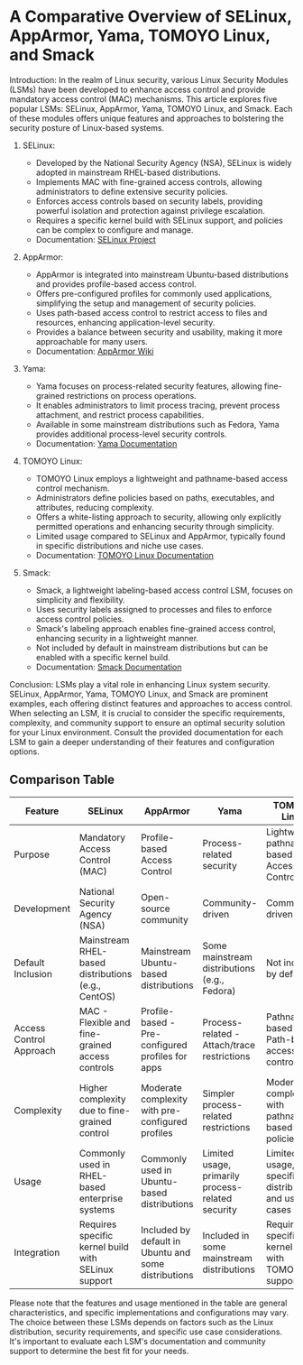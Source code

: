# A Comparative Overview of SELinux, AppArmor, Yama, TOMOYO Linux, and Smack

Introduction:
In the realm of Linux security, various Linux Security Modules (LSMs) have been developed to enhance access control and provide mandatory access control (MAC) mechanisms. This article explores five popular LSMs: SELinux, AppArmor, Yama, TOMOYO Linux, and Smack. Each of these modules offers unique features and approaches to bolstering the security posture of Linux-based systems.

1. SELinux:
   - Developed by the National Security Agency (NSA), SELinux is widely adopted in mainstream RHEL-based distributions.
   - Implements MAC with fine-grained access controls, allowing administrators to define extensive security policies.
   - Enforces access controls based on security labels, providing powerful isolation and protection against privilege escalation.
   - Requires a specific kernel build with SELinux support, and policies can be complex to configure and manage.
   - Documentation: [SELinux Project](https://github.com/SELinuxProject/selinux/wiki)

2. AppArmor:
   - AppArmor is integrated into mainstream Ubuntu-based distributions and provides profile-based access control.
   - Offers pre-configured profiles for commonly used applications, simplifying the setup and management of security policies.
   - Uses path-based access control to restrict access to files and resources, enhancing application-level security.
   - Provides a balance between security and usability, making it more approachable for many users.
   - Documentation: [AppArmor Wiki](https://gitlab.com/apparmor/apparmor/-/wikis/home)

3. Yama:
   - Yama focuses on process-related security features, allowing fine-grained restrictions on process operations.
   - It enables administrators to limit process tracing, prevent process attachment, and restrict process capabilities.
   - Available in some mainstream distributions such as Fedora, Yama provides additional process-level security controls.
   - Documentation: [Yama Documentation](https://www.kernel.org/doc/html/latest/admin-guide/Yama.html)

4. TOMOYO Linux:
   - TOMOYO Linux employs a lightweight and pathname-based access control mechanism.
   - Administrators define policies based on paths, executables, and attributes, reducing complexity.
   - Offers a white-listing approach to security, allowing only explicitly permitted operations and enhancing security through simplicity.
   - Limited usage compared to SELinux and AppArmor, typically found in specific distributions and niche use cases.
   - Documentation: [TOMOYO Linux Documentation](https://tomoyo.osdn.jp/2.5/policy-specification/index.html)

5. Smack:
   - Smack, a lightweight labeling-based access control LSM, focuses on simplicity and flexibility.
   - Uses security labels assigned to processes and files to enforce access control policies.
   - Smack's labeling approach enables fine-grained access control, enhancing security in a lightweight manner.
   - Not included by default in mainstream distributions but can be enabled with a specific kernel build.
   - Documentation: [Smack Documentation](https://schaufler-ca.com/documentation/smack/)

Conclusion:
LSMs play a vital role in enhancing Linux system security. SELinux, AppArmor, Yama, TOMOYO Linux, and Smack are prominent examples, each offering distinct features and approaches to access control. When selecting an LSM, it is crucial to consider the specific requirements, complexity, and community support to ensure an optimal security solution for your Linux environment. Consult the provided documentation for each LSM to gain a deeper understanding of their features and configuration options.


## Comparison Table

| Feature                 | SELinux                                            | AppArmor                                           | Yama                                                | TOMOYO Linux                                       | Smack                                              |
|-------------------------|----------------------------------------------------|----------------------------------------------------|-----------------------------------------------------|----------------------------------------------------|----------------------------------------------------|
| Purpose                 | Mandatory Access Control (MAC)                     | Profile-based Access Control                       | Process-related security                            | Lightweight, pathname-based Access Control         | Lightweight, labeling-based Access Control         |
| Development             | National Security Agency (NSA)                     | Open-source community                              | Community-driven                                    | Community-driven                                   | Community-driven                                   |
| Default Inclusion       | Mainstream RHEL-based distributions (e.g., CentOS) | Mainstream Ubuntu-based distributions               | Some mainstream distributions (e.g., Fedora)         | Not included by default                            | Not included by default                            |
| Access Control Approach | MAC - Flexible and fine-grained access controls    | Profile-based - Pre-configured profiles for apps   | Process-related - Attach/trace restrictions         | Pathname-based - Path-based access control         | Labeling-based - Security labels for processes/files |
| Complexity              | Higher complexity due to fine-grained control       | Moderate complexity with pre-configured profiles    | Simpler process-related restrictions                 | Moderate complexity with pathname-based policies   | Simpler labeling-based access control              |
| Usage                   | Commonly used in RHEL-based enterprise systems     | Commonly used in Ubuntu-based distributions         | Limited usage, primarily process-related security    | Limited usage, specific distributions and use cases | Limited usage, specific distributions and use cases |
| Integration             | Requires specific kernel build with SELinux support | Included by default in Ubuntu and some distributions | Included in some mainstream distributions            | Requires specific kernel build with TOMOYO support | Requires specific kernel build with Smack support  |

Please note that the features and usage mentioned in the table are general characteristics, and specific implementations and configurations may vary. The choice between these LSMs depends on factors such as the Linux distribution, security requirements, and specific use case considerations. It's important to evaluate each LSM's documentation and community support to determine the best fit for your needs.
